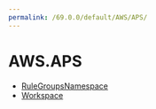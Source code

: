 ```yaml
---
permalink: /69.0.0/default/AWS/APS/
---
```


# AWS.APS



* [RuleGroupsNamespace](RuleGroupsNamespace.md)
* [Workspace](Workspace.md)